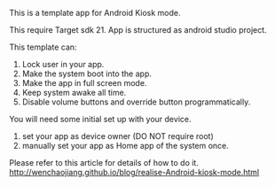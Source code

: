 This is a template app for Android Kiosk mode.

This require Target sdk 21. App is structured as android studio project.

This template can:

1. Lock user in your app.
2. Make the system boot into the app.
3. Make the app in full screen mode.  
4. Keep system awake all time.
5. Disable volume buttons and override button programmatically.

You will need some initial set up with your device.

1. set your app as device owner (DO NOT require root)
2. manually set your app as Home app of the system once.

Please refer to this article for details of how to do it.
http://wenchaojiang.github.io/blog/realise-Android-kiosk-mode.html
